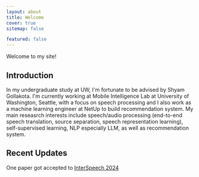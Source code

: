 ```yaml
---
layout: about
title: Welcome
cover: true
sitemap: false

featured: false
---
```


<!--author-->

<!--reseasrch-->

Welcome to my site!

## Introduction

In my undergraduate study at UW, I'm fortunate to be advised by Shyam Gollakota. I'm currently working at Mobile Intelligence Lab at University of Washington, Seattle, with a focus on speech processing and I also work as a machine learning engineer at NetUp to build recommendation system. My main reseasrch interests include
speech/audio processing (end-to-end speech translation, source separation, speech representation learning), self-supervised learning, NLP especially LLM, as well as recommendation system. 

## Recent Updates

One paper got accepted to [InterSpeech 2024](https://interspeech2024.org/)